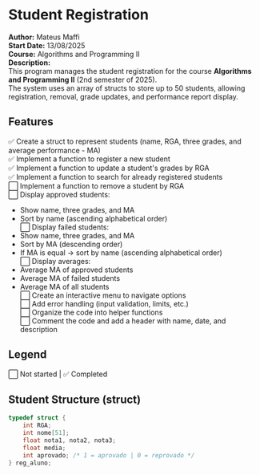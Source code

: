 # Student Registration
**Author:** Mateus Maffi  
**Start Date:** 13/08/2025  
**Course:** Algorithms and Programming II  
**Description:**<br>
This program manages the student registration for the course **Algorithms and Programming II** (2nd semester of 2025).  
The system uses an array of structs to store up to 50 students, allowing registration, removal, grade updates, and performance report display.

## Features

✅ Create a struct to represent students (name, RGA, three grades, and average performance - MA)  
✅ Implement a function to register a new student  
✅ Implement a function to update a student's grades by RGA  
✅ Implement a function to search for already registered students  
⬜ Implement a function to remove a student by RGA  
⬜ Display approved students:
- Show name, three grades, and MA  
- Sort by name (ascending alphabetical order)  
⬜ Display failed students:
- Show name, three grades, and MA  
- Sort by MA (descending order)  
- If MA is equal → sort by name (ascending alphabetical order)  
⬜ Display averages:
- Average MA of approved students  
- Average MA of failed students  
- Average MA of all students  
⬜ Create an interactive menu to navigate options  
⬜ Add error handling (input validation, limits, etc.)  
⬜ Organize the code into helper functions  
⬜ Comment the code and add a header with name, date, and description  

## Legend
⬜ Not started | ✅ Completed

## Student Structure (struct)
```c
typedef struct {
    int RGA;
    int nome[51];
    float nota1, nota2, nota3;
    float media;
    int aprovado; /* 1 = aprovado | 0 = reprovado */
} reg_aluno;
```
